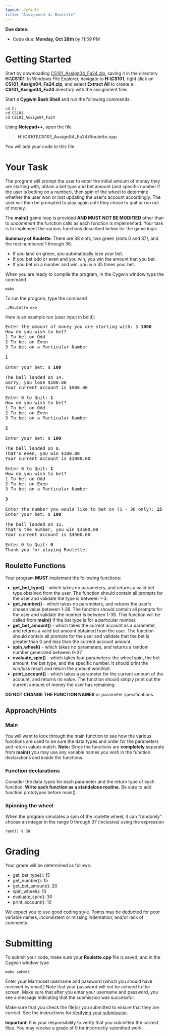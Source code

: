 ```yaml
---
layout: default
title: "Assignment 4: Roulette"
---
```


**Due dates**:

* Code due: **Monday, Oct 28th** by 11:59 PM

Getting Started
===============

Start by downloading [CS101\_Assign04\_Fa24.zip](CS101_Assign04_Fa24.zip), saving it in the directory **H:\\CS101**. In Windows File Explorer, navigate to **H:\\CS101**, right click on **CS101\_Assign04\_Fa24.zip**, and select **Extract All** to create a **CS101\_Assign04\_Fa24** directory with the assignment files.

Start a **Cygwin Bash Shell** and run the following commands:

    cd h:
    cd CS101
    cd CS101_Assign04_Fa24

Using **Notepad++**, open the file

> **H:\\CS101\\CS101\_Assign04\_Fa24\\Roulette.cpp**

You will add your code to this file.

Your Task
=========

The program will prompt the user to enter the initial amount of money they are starting with, obtain a bet type and bet amount (and specific number if the user is betting on a number), then spin of the wheel to determine whether the user won or lost updating the user's account accordingly. The user will then be prompted to play again until they chose to quit or run out of money.

The **main()** game loop is provided **AND MUST NOT BE MODIFIED** other than to *uncomment* the function calls as each function is implemented. Your task is to implement the various functions described below for the game logic.

**Summary of Roulette**:
There are 38 slots, two green (slots 0 and 37), and the rest numbered 1 through 36.

- If you land on green, you automatically lose your bet.
- If you bet odd or even and you win, you win the amount that you bet.
- If you bet on a number and win, you win 35 times your bet.

When you are ready to compile the program, in the Cygwin window type the command

    make

To run the program, type the command

    ./Roulette.exe

Here is an example run (user input in bold):

<pre>
Enter the amount of money you are starting with: $ <b>1000</b>
How do you wish to bet?
1 To bet on Odd
2 To bet on Even
3 To bet on a Particular Number

<b>1</b>

Enter your bet: $ <b>100</b>

The ball landed on 14.
Sorry, you lose $100.00
Your current account is $900.00

Enter 0 to Quit: <b>1</b>
How do you wish to bet?
1 To bet on Odd
2 To bet on Even
3 To bet on a Particular Number

<b>2</b>

Enter your bet: $ <b>100</b>

The ball landed on 8.
That's even, you win $100.00
Your current account is $1000.00

Enter 0 to Quit: <b>1</b>
How do you wish to bet?
1 To bet on Odd
2 To bet on Even
3 To bet on a Particular Number

<b>3</b>

Enter the number you would like to bet on (1 - 36 only): <b>15</b>
Enter your bet: $ <b>100</b>

The ball landed on 15.
That's the number, you win $3500.00
Your current account is $4500.00

Enter 0 to Quit: <b>0</b>
Thank you for playing Roulette.
</pre>

## Roulette Functions

Your program **MUST** implement the following functions:

-   **get_bet_type()** - which takes no parameters, and returns a valid bet type obtained from the user. The function should contain all prompts for the user and validate the type is between 1-3.
-   **get_number()** - which takes no parameters, and returns the user's chosen value between 1-36. The function should contain all prompts for the user and validate the number is between 1-36. This function will be called from **main()** if the bet type is for a particular number.
-   **get_bet_amount()** - which takes the current account as a parameter, and returns a valid bet amount obtained from the user. The function should contain all prompts for the user and validate that the bet is greater than 0 and less than the current account amount.
-   **spin_wheel()** - which takes no parameters, and returns a random number generated between 0-37
-   **evaluate_spin()** - which takes four parameters: the wheel spin, the bet amount, the bet type, and the specific number. It should print the win/loss result and return the amount won/lost.
-   **print_account()** - which takes a parameter for the current amount of the account, and returns no value. The function should simply print out the current amount of money the user has remaining.

**DO NOT CHANGE THE FUNCTION NAMES** or parameter specifications.

## Approach/Hints

### Main

You will want to look through the main function to see how the various functions are used to be sure the data types and order for the parameters and return values match. **Note:** Since the functions are **completely** separate from **main()** you may use any variable names you wish in the function declarations and inside the functions.

### Function declarations

Consider the data types for each parameter and the return type of each function. **Write each function as a standalone routine.** Be sure to add function prototypes before main().

### Spinning the wheel

When the program simulates a spin of the roulette wheel,
it can "randomly" choose an integer in the range
0 through 37 (inclusive) using the expression

    rand() % 38

Grading
=======

Your grade will be determined as follows:

* get_bet_type(): 15
* get_number(): 15
* get_bet_amount(): 20
* spin_wheel(): 10
* evaluate_spin(): 30
* print_account(): 10

We expect you to use good coding style.  Points may be deducted for poor variable names, inconsistent or missing indentation, and/or lack of comments.

Submitting
==========

To submit your code, make sure your **Roulette.cpp** file is saved, and in the Cygwin window type 

    make submit

Enter your Marmoset username and password (which you should have received by email.) Note that your password will not be echoed to the screen. Make sure that after you enter your username and password, you see a message indicating that the submission was successful.

Make sure that you check the file(s) you submitted to ensure that they are correct.  See the instructions for [Verifying your submission](../submitting.html#verifying-your-submission).

<div class="callout">
<b>Important</b>: It is your responsibility to verify that you submitted the correct files.  You may receive a grade of 0 for incorrectly submitted work.
</div>
